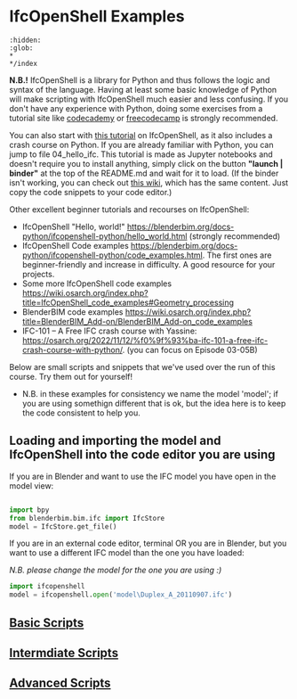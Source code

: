 # IfcOpenShell Examples

```{toctree}
:hidden:
:glob:
*
*/index
```

**N.B.!** IfcOpenShell is a library for Python and thus follows the logic and syntax of the language. Having at least some basic knowledge of Python will make scripting with IfcOpenShell much easier and less confusing. If you don't have any experience with Python, doing some exercises from a tutorial site like  [codecademy](https://www.codecademy.com/catalog/language/python "https://www.codecademy.com/catalog/language/python") or  [freecodecamp](https://www.freecodecamp.org/news/learn-python-free-python-courses-for-beginners/ "https://www.freecodecamp.org/news/learn-python-free-python-courses-for-beginners/") is strongly recommended. 

You can also start with [this tutorial](https://github.com/jakob-beetz/ifcopenshell-notebooks) on IfcOpenShell, as it also includes a crash course on Python. If you are already familiar with Python, you can jump to file 04_hello_ifc. This tutorial is made as Jupyter notebooks and doesn't require you to install anything, simply click on the button **"launch | binder"** at the top of the README.md and wait for it to load. (If the binder isn't working, you can check out [this wiki](https://github.com/jakob-beetz/IfcOpenShellScriptingTutorial/wiki), which has the same content. Just copy the code snippets to your code editor.)

Other excellent beginner tutorials and recourses on IfcOpenShell:
- IfcOpenShell "Hello, world!" https://blenderbim.org/docs-python/ifcopenshell-python/hello_world.html (strongly recommended)
- IfcOpenShell Code examples https://blenderbim.org/docs-python/ifcopenshell-python/code_examples.html. The first ones are beginner-friendly and increase in difficulty. A good resource for your projects.
- Some more IfcOpenShell code examples https://wiki.osarch.org/index.php?title=IfcOpenShell_code_examples#Geometry_processing
-  BlenderBIM code examples https://wiki.osarch.org/index.php?title=BlenderBIM_Add-on/BlenderBIM_Add-on_code_examples
- IFC-101 – A Free IFC crash course with Yassine: https://osarch.org/2022/11/12/%f0%9f%93%ba-ifc-101-a-free-ifc-crash-course-with-python/. (you can focus on Episode 03-05B)

Below are small scripts and snippets that we've used over the run of this course. Try them out for yourself!

* N.B. in these examples for consistency we name the model 'model'; if you are using somethign different that is ok, but the idea here is to keep the code consistent to help you.

## Loading and importing the model and IfcOpenShell into the code editor you are using

If you are in Blender and want to use the IFC model you have open in the model view:

```python

import bpy
from blenderbim.bim.ifc import IfcStore
model = IfcStore.get_file()

```
If you are in an external code editor, terminal OR you are in Blender, but you want to use a different IFC model than the one you have loaded:

*N.B. please change the model for the one you are using :)*

```python
import ifcopenshell
model = ifcopenshell.open('model\Duplex_A_20110907.ifc')
```

## [Basic Scripts](/41938/Examples/IfcOpenShell/Basic)
## [Intermdiate Scripts](/41938/Examples/IfcOpenShell/Intermediate)
## [Advanced Scripts](/41938/Examples/IfcOpenShell/Advanced)


[entities]: /Concepts/Entities
[use]: /Uses
[IDE]: /Concepts/IDE





